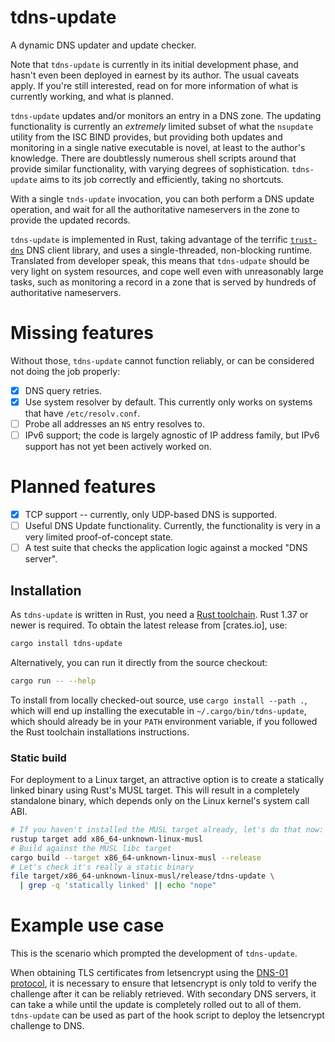 # tdns-update

A dynamic DNS updater and update checker.

Note that `tdns-update` is currently in its initial development phase,
and hasn't even been deployed in earnest by its author. The usual
caveats apply. If you're still interested, read on for more
information of what is currently working, and what is planned.

`tdns-update` updates and/or monitors an entry in a DNS zone. The
updating functionality is currently an _extremely_ limited subset of
what the `nsupdate` utility from the ISC BIND provides, but providing
both updates and monitoring in a single native executable is novel, at
least to the author's knowledge. There are doubtlessly numerous shell
scripts around that provide similar functionality, with varying
degrees of sophistication. `tdns-update` aims to its job correctly and
efficiently, taking no shortcuts.

With a single `tnds-update` invocation, you can both perform a DNS
update operation, and wait for all the authoritative nameservers in
the zone to provide the updated records.

`tdns-update` is implemented in Rust, taking advantage of the terrific
[`trust-dns`] DNS client library, and uses a single-threaded,
non-blocking runtime. Translated from developer speak, this means that
`tdns-udpate` should be very light on system resources, and cope well
even with unreasonably large tasks, such as monitoring a record in a
zone that is served by hundreds of authoritative nameservers.

# Missing features

Without those, `tdns-update` cannot function reliably, or can be
considered not doing the job properly:

- [X] DNS query retries.
- [X] Use system resolver by default. This currently only works on
      systems that have `/etc/resolv.conf`.
- [ ] Probe all addresses an `NS` entry resolves to.
- [ ] IPv6 support; the code is largely agnostic of IP address family,
      but IPv6 support has not yet been actively worked on.

# Planned features

- [X] TCP support -- currently, only UDP-based DNS is supported.
- [ ] Useful DNS Update functionality. Currently, the functionality is
      very in a very limited proof-of-concept state.
- [ ] A test suite that checks the application logic against a mocked
      "DNS server".

## Installation

As `tdns-update` is written in Rust, you need a [Rust toolchain]. Rust
1.37 or newer is required. To obtain the latest release from
[crates.io], use:

```sh
cargo install tdns-update
```

Alternatively, you can run it directly from the source checkout:

```sh
cargo run -- --help
```

To install from locally checked-out source, use `cargo install --path
.`, which will end up installing the executable in
`~/.cargo/bin/tdns-update`, which should already be in your `PATH`
environment variable, if you followed the Rust toolchain installations
instructions.

### Static build

For deployment to a Linux target, an attractive option is to create a
statically linked binary using Rust's MUSL target. This will result in
a completely standalone binary, which depends only on the Linux
kernel's system call ABI.

```sh
# If you haven't installed the MUSL target already, let's do that now:
rustup target add x86_64-unknown-linux-musl
# Build against the MUSL libc target
cargo build --target x86_64-unknown-linux-musl --release
# Let's check it's really a static binary
file target/x86_64-unknown-linux-musl/release/tdns-update \
  | grep -q 'statically linked' || echo "nope"
```

# Example use case

This is the scenario which prompted the development of `tdns-update`.

When obtaining TLS certificates from letsencrypt using the [DNS-01
protocol], it is necessary to ensure that letsencrypt is only told to
verify the challenge after it can be reliably retrieved. With
secondary DNS servers, it can take a while until the update is
completely rolled out to all of them. `tdns-update` can be used as
part of the hook script to deploy the letsencrypt challenge to DNS.

[Rust toolchain]: https://www.rust-lang.org/tools/install
[`trust-dns`]: https://github.com/bluejekyll/trust-dns
[DNS-01 protocol]: https://letsencrypt.org/docs/challenge-types/
